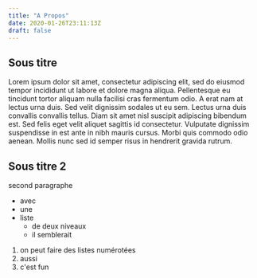 ```yaml
---
title: "A Propos"
date: 2020-01-26T23:11:13Z
draft: false
---
```


## Sous titre

Lorem ipsum dolor sit amet, consectetur adipiscing elit, sed do eiusmod tempor incididunt ut labore et dolore magna
aliqua. Pellentesque eu tincidunt tortor aliquam nulla facilisi cras fermentum odio. A erat nam at lectus urna duis. Sed
velit dignissim sodales ut eu sem. Lectus urna duis convallis convallis tellus. Diam sit amet nisl suscipit adipiscing
bibendum est. Sed felis eget velit aliquet sagittis id consectetur. Vulputate dignissim suspendisse in est ante in nibh
mauris cursus. Morbi quis commodo odio aenean. Mollis nunc sed id semper risus in hendrerit gravida rutrum.

## Sous titre 2

second paragraphe

- avec
- une
- liste
    - de deux niveaux
    - il semblerait

1. on peut faire des listes numérotées
2. aussi
3. c'est fun